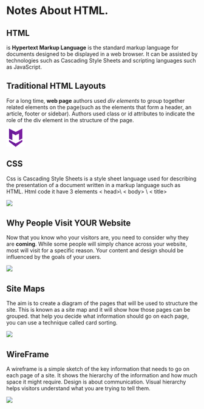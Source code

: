 # Notes About HTML.

## HTML

is **Hypertext Markup Language** is the standard markup language for documents designed to be displayed in a web browser. It can be assisted by technologies such as Cascading Style Sheets and scripting languages such as JavaScript.

## Traditional HTML Layouts

For a long time, **web page** authors used *div elements* to group together related elements on the page(such as the elements that form a header, an article, footer or sidebar).
Authors used class or id attributes to indicate the role of the div element in the structure of the page.

![CSS](https://github.com/adam-p/markdown-here/raw/master/src/common/images/icon48.png "Logo Title Text 1")

## CSS
Css is Cascading Style Sheets is a style sheet language used for describing the presentation of a document written in a markup language such as HTML. Html code it have 3 elements
< head>\ < body> \ < title>

![](https://upload.wikimedia.org/wikipedia/commons/thumb/d/d5/CSS3_logo_and_wordmark.svg/1200px-CSS3_logo_and_wordmark.svg.png)

## Why People Visit YOUR Website

Now that you know who your visitors are, you need to consider why they are **coming**. While some people will simply chance across your website, most will visit for a specific reason. Your content and design should be influenced by the goals of your users.

![](https://www.ageuk.org.uk/bp-assets/globalassets/maidstone/our-services/dementia-friendly-walk/successful_website_visit.png)



## Site Maps
The aim is to create a diagram of the pages that will be used to structure the site. This is known as a site map and it will show how those pages can be grouped. that help you decide what information should go on each page, you can use a technique called card sorting.



![](https://i.ytimg.com/vi/uGXtZOL5v_w/maxresdefault.jpg)

## WireFrame
A wireframe is a simple sketch of the key information that needs to go on each page of a site. It shows the hierarchy of the information and how much space it might require.
Design is about communication. Visual hierarchy helps visitors understand what you are trying to tell them.

![](https://www.freecodecamp.org/news/content/images/2020/08/wireframing.png)

